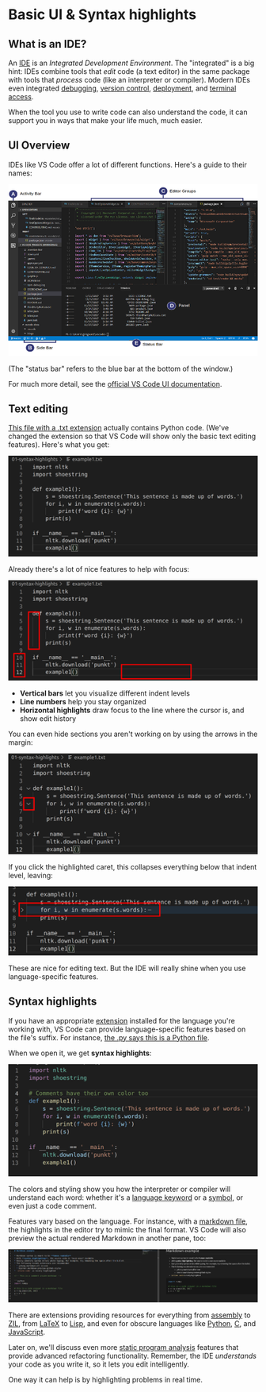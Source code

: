 # Basic UI & Syntax highlights

## What is an IDE?

An [IDE](https://en.wikipedia.org/wiki/Integrated_development_environment)
is an *Integrated Development Environment*. The "integrated" is a big hint:
IDEs combine tools that *edit* code (a text editor) in the same package with
tools that *process* code (like an interpreter or compiler). Modern IDEs even
integrated [debugging](https://code.visualstudio.com/docs/editor/debugging),
[version control](https://code.visualstudio.com/docs/editor/github),
[deployment](https://code.visualstudio.com/nodejs-deployment),
and [terminal access](https://code.visualstudio.com/docs/editor/integrated-terminal).

When the tool you use to write code can also understand the code, it can support
you in ways that make your life much, much easier.

## UI Overview

IDEs like VS Code offer a lot of different functions. Here's a guide to their names:

![Labels for the basic VS Code interface components](./assets/basic-vscode-interface.png)

(The "status bar" refers to the blue bar at the bottom of the window.)

For much more detail, see the
[official VS Code UI documentation](https://code.visualstudio.com/docs/getstarted/userinterface).

## Text editing

[This file with a .txt extension](./assets/without_syntax_highlighting.txt) actually contains
Python code. (We've changed the extension so that VS Code will show only the basic text
editing features). Here's what you get:

![Text without highlights](./assets/01-unhighlighted-text.png)

Already there's a lot of nice features to help with focus:

![Unhighlighted text features](./assets/01b-text-features.png)

* **Vertical bars** let you visualize different indent levels
* **Line numbers** help you stay organized
* **Horizontal highlights** draw focus to the line where the cursor is, and show edit history

You can even hide sections you aren't working on by using the arrows in the margin:

![Collapse arrow](./assets/01c-collapsing.png)

If you click the highlighted caret, this collapses everything below that indent level, leaving:

![Collapsed text](./assets/01d-collapsed.png)

These are nice for editing text. But the IDE will really shine when you use language-specific features.

## Syntax highlights

If you have an appropriate [extension](https://code.visualstudio.com/api/language-extensions/overview)
installed for the language you're working with, VS Code can provide
language-specific features based on the file's suffix. For instance,
[the .py says this is a Python file](./assets/with_syntax_highlighting.py).

When we open it, we get **syntax highlights**:

![Syntax highlights](./assets/02-python-highlights.png)

The colors and styling
show you how the interpreter or compiler will understand each word: whether it's
a [language keyword](https://en.wikipedia.org/wiki/Reserved_word)
or a [symbol](https://en.wikipedia.org/wiki/Identifier_(computer_languages)),
or even just a code comment.

Features vary based on the language. For instance, with a
[markdown file](./assets/markdown-example.md),
the highlights in the editor try to mimic the final format.
VS Code will also preview the actual rendered Markdown in another pane, too:

![Editing markdown with preview](./assets/03-markdown-highlights.png)

There are extensions providing resources for everything from
[assembly](https://marketplace.visualstudio.com/items?itemName=13xforever.language-x86-64-assembly)
to [ZIL](https://marketplace.visualstudio.com/items?itemName=zilf.zil-language), from
[LaTeX](https://marketplace.visualstudio.com/items?itemName=James-Yu.latex-workshop) to
[Lisp](https://marketplace.visualstudio.com/items?itemName=mattn.Lisp), and even for obscure
languages like [Python](https://en.wikipedia.org/wiki/Python_(programming_language)),
[C](https://en.wikipedia.org/wiki/C_(programming_language)), and
[JavaScript](https://en.wikipedia.org/wiki/JavaScript).

Later on, we'll discuss even more
[static program analysis](https://en.wikipedia.org/wiki/Static_program_analysis)
features that provide advanced refactoring functionality. Remember, the IDE
*understands* your code as you write it, so it lets you edit intelligently.

One way it can help is by highlighting problems in real time.
